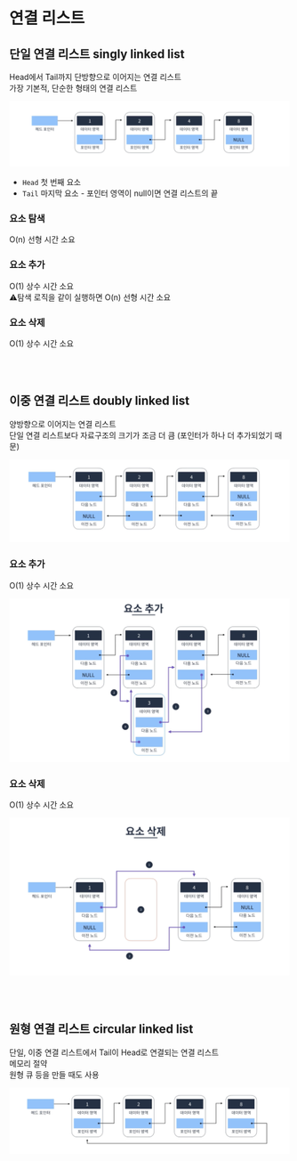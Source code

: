 # 연결 리스트

## 단일 연결 리스트 singly linked list

Head에서 Tail까지 단방향으로 이어지는 연결 리스트   
가장 기본적, 단순한 형태의 연결 리스트 

![](../Images/단일_연결_리스트.png)

* `Head` 첫 번째 요소
* `Tail` 마지막 요소 - 포인터 영역이 null이면 연결 리스트의 끝

### 요소 탐색

O(n) 선형 시간 소요

### 요소 추가

O(1) 상수 시간 소요  
⚠️탐색 로직을 같이 실행하면 O(n) 선형 시간 소요   

### 요소 삭제

O(1) 상수 시간 소요

<br><br>

## 이중 연결 리스트 doubly linked list

양방향으로 이어지는 연결 리스트  
단일 연결 리스트보다 자료구조의 크기가 조금 더 큼 (포인터가 하나 더 추가되었기 때문) 

![](../Images/이중_연결_리스트.png)

### 요소 추가

O(1) 상수 시간 소요  

![](../Images/이중_연결_리스트_요소추가.png)

### 요소 삭제

O(1) 상수 시간 소요

![](../Images/이중_연결_리스트_요소삭제.png)

<br><br>

## 원형 연결 리스트 circular linked list

단일, 이중 연결 리스트에서 Tail이 Head로 연결되는 연결 리스트  
메모리 절약  
원형 큐 등을 만들 때도 사용  

![](../Images/원형_연결_리스트.png)


<br><br>


